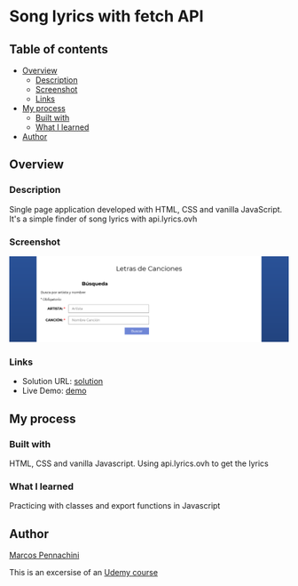 # Song lyrics with fetch API

## Table of contents

- [Overview](#overview)
  - [Description](#description)
  - [Screenshot](#screenshot)
  - [Links](#links)
- [My process](#my-process)
  - [Built with](#built-with)
  - [What I learned](#what-i-learned)
- [Author](#author)

## Overview

### Description

Single page application developed with HTML, CSS and vanilla JavaScript. It's a simple finder of song lyrics with api.lyrics.ovh

### Screenshot

![Screenshot](./screenshot.png)

### Links

- Solution URL: [solution](https://github.com/MarcosPennachini/song-lyrics-fetchApi)
- Live Demo: [demo](https://song-lyrics-fetch-api.vercel.app/)

## My process

### Built with

HTML, CSS and vanilla Javascript. Using api.lyrics.ovh to get the lyrics

### What I learned

Practicing with classes and export functions in Javascript

## Author

[Marcos Pennachini](https://linkedin.com/in/marcos-pennachini-b39898123)

This is an excersise of an [Udemy course](https://www.udemy.com/course/javascript-moderno-guia-definitiva-construye-10-proyectos/)
